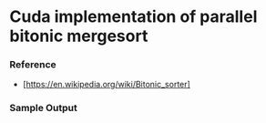 # Cuda implementation of parallel bitonic mergesort


### Reference
- [https://en.wikipedia.org/wiki/Bitonic_sorter]


### Sample Output
